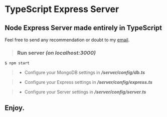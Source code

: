 # TypeScript Express Server
## Node Express Server made entirely in TypeScript

Feel free to send any recommendation or doubt to my [email](mailto:lgbartroli@gmail.com).

>### Run server ***(on localhost:3000)***
```
$ npm start
```

>+ Configure your MongoDB settings in ***/server/config/db.ts***

>+ Configure your Express settings in ***/server/config/express.ts***

>+ Configure your Server settings in ***/server/config/server.ts***

## Enjoy.